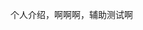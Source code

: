 ﻿---
affiliation: 农业工程与食品科学学院
award: true
description: null
echelon: 23
grade: 2023
image: images/member_photo/房梓豪.jpg
links:
  github: https://github.com/Lucas-Fang
name: 房梓豪
role: 控制组成员
time: '24'
type: 普通队员
---

个人介绍，啊啊啊，辅助测试啊


